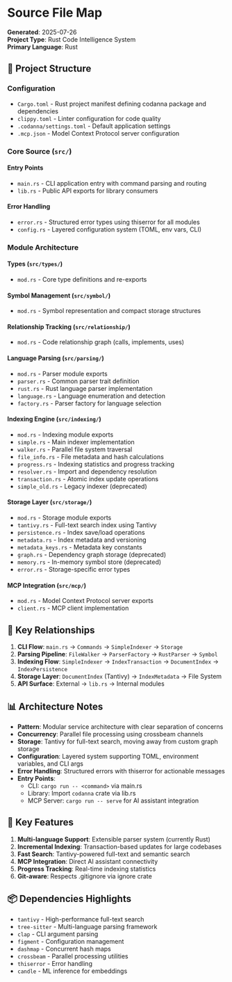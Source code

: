 # Source File Map

**Generated**: 2025-07-26  
**Project Type**: Rust Code Intelligence System  
**Primary Language**: Rust  

## 📁 Project Structure

### Configuration
- `Cargo.toml` - Rust project manifest defining codanna package and dependencies
- `clippy.toml` - Linter configuration for code quality
- `.codanna/settings.toml` - Default application settings
- `.mcp.json` - Model Context Protocol server configuration

### Core Source (`src/`)

#### Entry Points
- `main.rs` - CLI application entry with command parsing and routing
- `lib.rs` - Public API exports for library consumers

#### Error Handling
- `error.rs` - Structured error types using thiserror for all modules
- `config.rs` - Layered configuration system (TOML, env vars, CLI)

### Module Architecture

#### Types (`src/types/`)
- `mod.rs` - Core type definitions and re-exports

#### Symbol Management (`src/symbol/`)
- `mod.rs` - Symbol representation and compact storage structures

#### Relationship Tracking (`src/relationship/`)
- `mod.rs` - Code relationship graph (calls, implements, uses)

#### Language Parsing (`src/parsing/`)
- `mod.rs` - Parser module exports
- `parser.rs` - Common parser trait definition
- `rust.rs` - Rust language parser implementation
- `language.rs` - Language enumeration and detection
- `factory.rs` - Parser factory for language selection

#### Indexing Engine (`src/indexing/`)
- `mod.rs` - Indexing module exports
- `simple.rs` - Main indexer implementation
- `walker.rs` - Parallel file system traversal
- `file_info.rs` - File metadata and hash calculations
- `progress.rs` - Indexing statistics and progress tracking
- `resolver.rs` - Import and dependency resolution
- `transaction.rs` - Atomic index update operations
- `simple_old.rs` - Legacy indexer (deprecated)

#### Storage Layer (`src/storage/`)
- `mod.rs` - Storage module exports
- `tantivy.rs` - Full-text search index using Tantivy
- `persistence.rs` - Index save/load operations
- `metadata.rs` - Index metadata and versioning
- `metadata_keys.rs` - Metadata key constants
- `graph.rs` - Dependency graph storage (deprecated)
- `memory.rs` - In-memory symbol store (deprecated)
- `error.rs` - Storage-specific error types

#### MCP Integration (`src/mcp/`)
- `mod.rs` - Model Context Protocol server exports
- `client.rs` - MCP client implementation

## 🔗 Key Relationships

1. **CLI Flow**: `main.rs` → `Commands` → `SimpleIndexer` → `Storage`
2. **Parsing Pipeline**: `FileWalker` → `ParserFactory` → `RustParser` → `Symbol`
3. **Indexing Flow**: `SimpleIndexer` → `IndexTransaction` → `DocumentIndex` → `IndexPersistence`
4. **Storage Layer**: `DocumentIndex` (Tantivy) → `IndexMetadata` → File System
5. **API Surface**: External → `lib.rs` → Internal modules

## 📊 Architecture Notes

- **Pattern**: Modular service architecture with clear separation of concerns
- **Concurrency**: Parallel file processing using crossbeam channels
- **Storage**: Tantivy for full-text search, moving away from custom graph storage
- **Configuration**: Layered system supporting TOML, environment variables, and CLI args
- **Error Handling**: Structured errors with thiserror for actionable messages
- **Entry Points**: 
  - CLI: `cargo run -- <command>` via main.rs
  - Library: Import `codanna` crate via lib.rs
  - MCP Server: `cargo run -- serve` for AI assistant integration

## 🚀 Key Features

1. **Multi-language Support**: Extensible parser system (currently Rust)
2. **Incremental Indexing**: Transaction-based updates for large codebases
3. **Fast Search**: Tantivy-powered full-text and semantic search
4. **MCP Integration**: Direct AI assistant connectivity
5. **Progress Tracking**: Real-time indexing statistics
6. **Git-aware**: Respects .gitignore via ignore crate

## 📦 Dependencies Highlights

- `tantivy` - High-performance full-text search
- `tree-sitter` - Multi-language parsing framework
- `clap` - CLI argument parsing
- `figment` - Configuration management
- `dashmap` - Concurrent hash maps
- `crossbeam` - Parallel processing utilities
- `thiserror` - Error handling
- `candle` - ML inference for embeddings